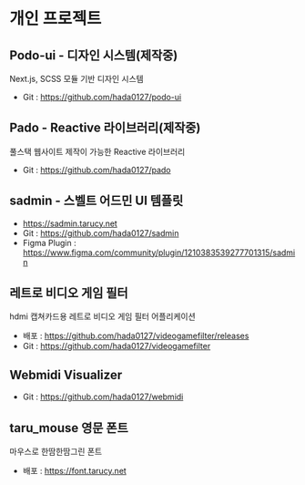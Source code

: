 # 개인 프로젝트
## Podo-ui - 디자인 시스템(제작중)
Next.js, SCSS 모듈 기반 디자인 시스템
- Git : https://github.com/hada0127/podo-ui

## Pado - Reactive 라이브러리(제작중)
풀스택 웹사이트 제작이 가능한 Reactive 라이브러리
- Git : https://github.com/hada0127/pado

## sadmin - 스벨트 어드민 UI 템플릿 
- https://sadmin.tarucy.net
- Git : https://github.com/hada0127/sadmin
- Figma Plugin : https://www.figma.com/community/plugin/1210383539277701315/sadmin

## 레트로 비디오 게임 필터
hdmi 캡쳐카드용 레트로 비디오 게임 필터 어플리케이션
- 배포 : https://github.com/hada0127/videogamefilter/releases
- Git : https://github.com/hada0127/videogamefilter

## Webmidi Visualizer
- Git : https://github.com/hada0127/webmidi

## taru_mouse 영문 폰트
마우스로 한땀한땀그린 폰트
- 배포 : https://font.tarucy.net
